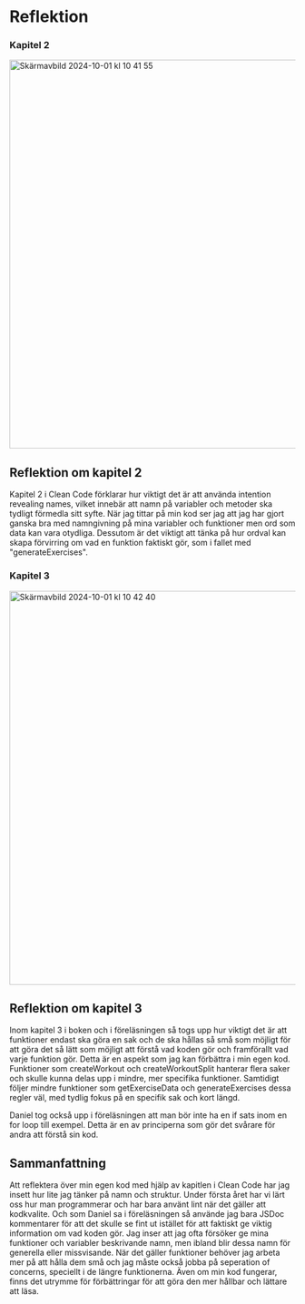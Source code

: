 # Reflektion

### Kapitel 2

<img width="685" alt="Skärmavbild 2024-10-01 kl  10 41 55" src="https://github.com/user-attachments/assets/ff35c094-28a1-4c4c-971a-9c0533b7c036">

 ## Reflektion om kapitel 2

Kapitel 2 i Clean Code förklarar hur viktigt det är att använda intention revealing names, vilket innebär att namn på variabler och metoder ska tydligt förmedla sitt syfte. När jag tittar på min kod ser jag att jag har gjort ganska bra med namngivning på mina variabler och funktioner men ord som data kan vara otydliga. Dessutom är det viktigt att tänka på hur ordval kan skapa förvirring om vad en funktion faktiskt gör, som i fallet med "generateExercises".

### Kapitel 3

<img width="694" alt="Skärmavbild 2024-10-01 kl  10 42 40" src="https://github.com/user-attachments/assets/444e664f-bd44-4f2c-8f32-cccded458ee1">

## Reflektion om kapitel 3

Inom kapitel 3 i boken och i föreläsningen så togs upp hur viktigt det är att funktioner endast ska göra en sak och de ska hållas så små som möjligt för att göra det så lätt som möjligt att förstå vad koden gör och framförallt vad varje funktion gör. Detta är en aspekt som jag kan förbättra i min egen kod. Funktioner som createWorkout och createWorkoutSplit hanterar flera saker och skulle kunna delas upp i mindre, mer specifika funktioner. Samtidigt följer mindre funktioner som getExerciseData och generateExercises dessa regler väl, med tydlig fokus på en specifik sak och kort längd.

Daniel tog också upp i föreläsningen att man bör inte ha en if sats inom en for loop till exempel. Detta är en av principerna som gör det svårare för andra att förstå sin kod. 
## Sammanfattning
Att reflektera över min egen kod med hjälp av kapitlen i Clean Code har jag insett hur lite jag tänker på namn och struktur. Under första året har vi lärt oss hur man programmerar och har bara använt lint när det gäller att kodkvalite. Och som Daniel sa i föreläsningen så använde jag bara JSDoc kommentarer för att det skulle se fint ut istället för att faktiskt ge viktig information om vad koden gör. Jag inser att jag ofta försöker ge mina funktioner och variabler beskrivande namn, men ibland blir dessa namn för generella eller missvisande. När det gäller funktioner behöver jag arbeta mer på att hålla dem små och jag måste också jobba på seperation of concerns, speciellt i de längre funktionerna. Även om min kod fungerar, finns det utrymme för förbättringar för att göra den mer hållbar och lättare att läsa.


